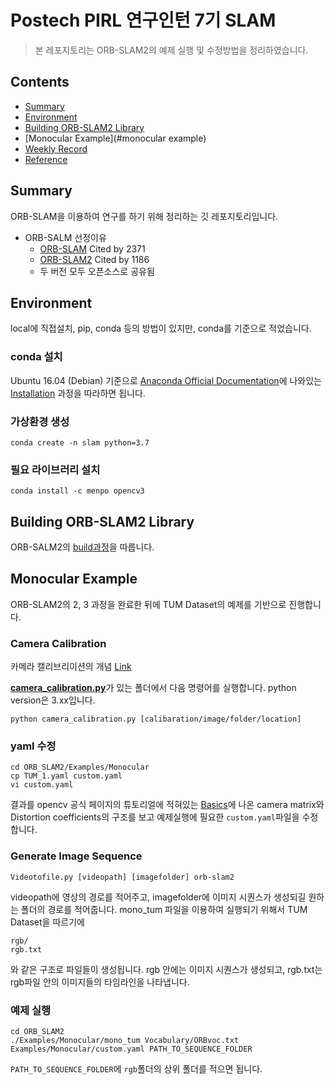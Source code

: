 # Postech PIRL 연구인턴 7기 SLAM
> 본 레포지토리는 ORB-SLAM2의 예제 실행 및 수정방법을 정리하였습니다.


## Contents  
- [Summary](#summary)
- [Environment](#environment)
- [Building ORB-SLAM2 Library](#building-orb-slam2-library)
- [Monocular Example](#monocular example)
- [Weekly Record](https://github.com/JinYeJin/legendary-octo-adventure/wiki/Development-Record)
- [Reference](https://github.com/JinYeJin/legendary-octo-adventure/wiki/Reference)


## Summary

ORB-SLAM을 이용하여 연구를 하기 위해 정리하는 깃 레포지토리입니다.

- ORB-SALM 선정이유
    - [ORB-SLAM](https://github.com/raulmur/ORB_SLAM) Cited by 2371
    - [ORB-SLAM2](https://github.com/raulmur/ORB_SLAM) Cited by 1186
    - 두 버전 모두 오픈소스로 공유됨

## Environment

local에 직접설치, pip, conda 등의 방법이 있지만, conda를 기준으로 적었습니다.

### conda 설치
Ubuntu 16.04 (Debian) 기준으로 [Anaconda Official Documentation](https://docs.anaconda.com/anaconda/install/linux/)에 나와있는 [Installation](https://docs.anaconda.com/anaconda/install/linux/#installation) 과정을 따라하면 됩니다.

### 가상환경 생성

`conda create -n slam python=3.7`

### 필요 라이브러리 설치

`conda install -c menpo opencv3`


## Building ORB-SLAM2 Library

ORB-SALM2의 [build과정](https://github.com/raulmur/ORB_SLAM2#2-prerequisites)을 따릅니다.

## Monocular Example

ORB-SLAM2의 2, 3 과정을 완료한 뒤에 TUM Dataset의 예제를 기반으로 진행합니다.

### Camera Calibration
카메라 캘리브리이션의 개념 [Link](https://darkpgmr.tistory.com/32)

[**camera_calibration.py**](https://github.com/JinYeJin/legendary-octo-adventure/blob/master/camera_calibration.py)가 있는 폴더에서 다음 명령어를 실행합니다. python version은 3.xx입니다.

`python camera_calibration.py [calibaration/image/folder/location]`

### yaml 수정

```
cd ORB_SLAM2/Examples/Monocular
cp TUM_1.yaml custom.yaml
vi custom.yaml
```

결과를 opencv 공식 페이지의 튜토리얼에 적혀있는 [Basics](https://opencv-python-tutroals.readthedocs.io/en/latest/py_tutorials/py_calib3d/py_calibration/py_calibration.html#basics)에 나온 camera matrix와 Distortion coefficients의 구조를 보고 예제실행에 필요한 `custom.yaml`파일을 수정합니다.

### Generate Image Sequence

`Videotofile.py [videopath] [imagefolder] orb-slam2`

videopath에 영상의 경로를 적어주고, imagefolder에 이미지 시퀀스가 생성되길 원하는 폴더의 경로를 적어줍니다. mono_tum 파일을 이용하여 실행되기 위해서 TUM Dataset을 따르기에

```
rgb/
rgb.txt
```

와 같은 구조로 파일들이 생성됩니다. rgb 안에는 이미지 시퀀스가 생성되고, rgb.txt는 rgb파일 안의 이미지들의 타임라인을 나타냅니다.

### 예제 실행

```
cd ORB_SLAM2
./Examples/Monocular/mono_tum Vocabulary/ORBvoc.txt Examples/Monocular/custom.yaml PATH_TO_SEQUENCE_FOLDER
```

`PATH_TO_SEQUENCE_FOLDER`에 `rgb`폴더의 상위 폴더를 적으면 됩니다.
